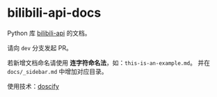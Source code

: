 # bilibili-api-docs

Python 库 [bilibili-api](https://github.com/Passkou/bilibili-api) 的文档。

请向 `dev` 分支发起 PR。

若新增文档命名请使用 **连字符命名法**，如：`this-is-an-example.md`。
并在 `docs/_sidebar.md` 中增加对应目录。

使用技术：[doscify](https://docsify.js.org)